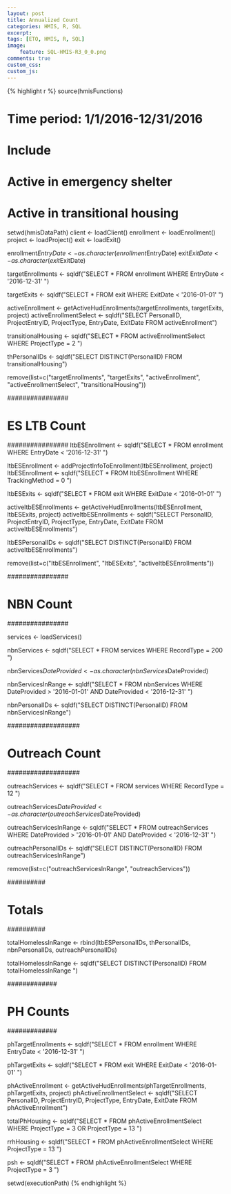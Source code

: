 ```yaml
---
layout: post
title: Annualized Count
categories: HMIS, R, SQL
excerpt: 
tags: [ETO, HMIS, R, SQL]
image: 
    feature: SQL-HMIS-R3_0_0.png
comments: true
custom_css:
custom_js: 
---
```


{% highlight r %}
source(hmisFunctions)

# Time period: 1/1/2016-12/31/2016
# Include 
# Active in emergency shelter
# Active in transitional housing

setwd(hmisDataPath)
client <- loadClient()
enrollment <- loadEnrollment()
project <- loadProject()
exit <- loadExit()

enrollment$EntryDate <- as.character(enrollment$EntryDate)
exit$ExitDate <- as.character(exit$ExitDate)

targetEnrollments <- sqldf("SELECT *
                        FROM enrollment
                        WHERE EntryDate < '2016-12-31'
                        ")

targetExits <- sqldf("SELECT *
                    FROM exit
                     WHERE ExitDate < '2016-01-01'
                     ")

activeEnrollment <- getActiveHudEnrollments(targetEnrollments, targetExits, project)
activeEnrollmentSelect <- sqldf("SELECT PersonalID, ProjectEntryID, ProjectType, EntryDate, ExitDate FROM activeEnrollment")

transitionalHousing <- sqldf("SELECT *
                                  FROM activeEnrollmentSelect
                                  WHERE ProjectType = 2
                                  ")

thPersonalIDs <- sqldf("SELECT DISTINCT(PersonalID) FROM transitionalHousing")

remove(list=c("targetEnrollments", "targetExits", "activeEnrollment", "activeEnrollmentSelect", "transitionalHousing"))

################
# ES LTB Count #
################
ltbESEnrollment <- sqldf("SELECT *
                        FROM enrollment
                         WHERE EntryDate < '2016-12-31'
                         ")

ltbESEnrollment <- addProjectInfoToEnrollment(ltbESEnrollment, project)
ltbESEnrollment <- sqldf("SELECT *
                         FROM ltbESEnrollment
                         WHERE TrackingMethod = 0
                         ")

ltbESExits <- sqldf("SELECT *
                     FROM exit
                     WHERE ExitDate < '2016-01-01'
                     ")

activeltbESEnrollments <- getActiveHudEnrollments(ltbESEnrollment, ltbESExits, project)
activeltbESEnrollments <- sqldf("SELECT PersonalID, ProjectEntryID, ProjectType, EntryDate, ExitDate FROM activeltbESEnrollments")

ltbESPersonalIDs <- sqldf("SELECT DISTINCT(PersonalID) FROM activeltbESEnrollments")

remove(list=c("ltbESEnrollment", "ltbESExits", "activeltbESEnrollments"))

################
# NBN  Count   #
################

services <- loadServices()

nbnServices <- sqldf("SELECT * 
                     FROM services
                     WHERE RecordType = 200
                     ")

nbnServices$DateProvided <- as.character(nbnServices$DateProvided)

nbnServicesInRange <- sqldf("SELECT *
                            FROM nbnServices
                            WHERE DateProvided > '2016-01-01'
                            AND DateProvided < '2016-12-31'
                            ")

nbnPersonalIDs <- sqldf("SELECT DISTINCT(PersonalID) FROM nbnServicesInRange")

###################
# Outreach  Count #
###################

outreachServices <- sqldf("SELECT * 
                     FROM services
                     WHERE RecordType = 12
                     ")

outreachServices$DateProvided <- as.character(outreachServices$DateProvided)

outreachServicesInRange <- sqldf("SELECT *
                            FROM outreachServices
                            WHERE DateProvided > '2016-01-01'
                            AND DateProvided < '2016-12-31'
                            ")

outreachPersonalIDs <- sqldf("SELECT DISTINCT(PersonalID) FROM outreachServicesInRange")

remove(list=c("outreachServicesInRange", "outreachServices"))

##########
# Totals #
##########

totalHomelessInRange <- rbind(ltbESPersonalIDs, thPersonalIDs, nbnPersonalIDs, outreachPersonalIDs)

totalHomelessInRange <- sqldf("SELECT DISTINCT(PersonalID)
                              FROM totalHomelessInRange
                              ")

#############
# PH Counts #
#############

phTargetEnrollments <- sqldf("SELECT *
                        FROM enrollment
                           WHERE EntryDate < '2016-12-31'
                           ")

phTargetExits <- sqldf("SELECT *
                     FROM exit
                     WHERE ExitDate < '2016-01-01'
                     ")

phActiveEnrollment <- getActiveHudEnrollments(phTargetEnrollments, phTargetExits, project)
phActiveEnrollmentSelect <- sqldf("SELECT PersonalID, ProjectEntryID, ProjectType, EntryDate, ExitDate FROM phActiveEnrollment")

totalPhHousing <- sqldf("SELECT *
                             FROM phActiveEnrollmentSelect
                             WHERE ProjectType = 3
                             OR ProjectType = 13
                             ")

rrhHousing <- sqldf("SELECT *
                    FROM phActiveEnrollmentSelect
                    WHERE ProjectType = 13
                    ")

psh <- sqldf("SELECT *
             FROM phActiveEnrollmentSelect
             WHERE ProjectType = 3
             ")

setwd(executionPath)
{% endhighlight %}